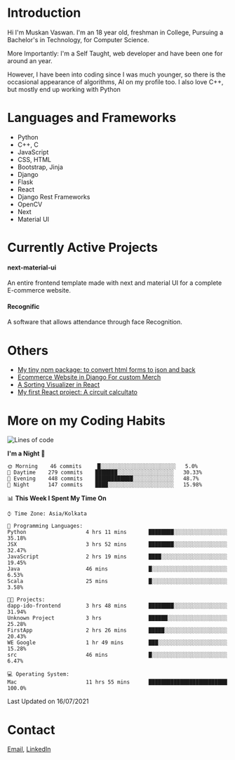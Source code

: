 <!-- - I’m currently working on:
&nbsp;&nbsp;&nbsp;&nbsp;&nbsp;&nbsp; *Circuits*[https://muskanvaswan.github.io/circuits] which, as the name suggests,  is a calculator for solving circuits with ease. This is my first React project
#### I’m currently learning : 
&nbsp;&nbsp;&nbsp;&nbsp;&nbsp;&nbsp; React.js
#### Ask me about:
&nbsp;&nbsp;&nbsp;&nbsp;&nbsp;&nbsp; Anything
#### How to reach me:
&nbsp;&nbsp;&nbsp;&nbsp;&nbsp;&nbsp; Email[mailto:muskanvaswan@gmail.com] LinkedIn[https://www.linkedin.com/in/muskan-vaswan?lipi=urn%3Ali%3Apage%3Ad_flagship3_profile_view_base_contact_details%3B%2FQpdlv5fQ12Ru4DkW2TysA%3D%3D]
#### Pronouns:
&nbsp;&nbsp;&nbsp;&nbsp;&nbsp;&nbsp; Her -->

# Introduction
Hi I'm Muskan Vaswan.
I'm an 18 year old,
freshman in College,
Pursuing a Bachelor's in Technology, for Computer Science.

More Importantly: I'm a Self Taught, web developer and have been one for around an year.

However, I have been into coding since I was much younger, so there is the occasional appearance of algorithms, AI on my profile too. I also love C++, but mostly end up working with Python


# Languages and Frameworks

- Python
- C++, C
- JavaScript
- CSS, HTML 
- Bootstrap, Jinja
- Django
- Flask
- React 
- Django Rest Frameworks
- OpenCV
- Next
- Material UI

# Currently Active Projects

#### next-material-ui
An entire frontend template made with next and material UI for a complete E-commerce website.

#### Recognific
A software that allows attendance through face Recognition.

# Others
- [My tiny npm package: to convert html forms to json and back](https://www.npmjs.com/package/forms-dynamically)
- [Ecommerce Website in Django For custom Merch](https://merch-commerce.herokuapp.com/)
- [A Sorting Visualizer in React](https://muskanvaswan.github.io/SortingVisualizer/)
- [My first React project: A circuit calcultato](https://muskanvaswan.github.io/circuits)

# More on my Coding Habits

<!--START_SECTION:waka-->
![Lines of code](https://img.shields.io/badge/From%20Hello%20World%20I%27ve%20Written-392363%20lines%20of%20code-blue)

**I'm a Night 🦉** 

```text
🌞 Morning    46 commits     █░░░░░░░░░░░░░░░░░░░░░░░░   5.0% 
🌆 Daytime    279 commits    ███████░░░░░░░░░░░░░░░░░░   30.33% 
🌃 Evening    448 commits    ████████████░░░░░░░░░░░░░   48.7% 
🌙 Night      147 commits    ████░░░░░░░░░░░░░░░░░░░░░   15.98%

```


📊 **This Week I Spent My Time On** 

```text
⌚︎ Time Zone: Asia/Kolkata

💬 Programming Languages: 
Python                   4 hrs 11 mins       ████████░░░░░░░░░░░░░░░░░   35.18% 
JSX                      3 hrs 52 mins       ████████░░░░░░░░░░░░░░░░░   32.47% 
JavaScript               2 hrs 19 mins       ████░░░░░░░░░░░░░░░░░░░░░   19.45% 
Java                     46 mins             █░░░░░░░░░░░░░░░░░░░░░░░░   6.53% 
Scala                    25 mins             █░░░░░░░░░░░░░░░░░░░░░░░░   3.58%

🐱‍💻 Projects: 
dapp-ido-frontend        3 hrs 48 mins       ████████░░░░░░░░░░░░░░░░░   31.94% 
Unknown Project          3 hrs               ██████░░░░░░░░░░░░░░░░░░░   25.28% 
FirstApp                 2 hrs 26 mins       █████░░░░░░░░░░░░░░░░░░░░   20.43% 
WE Google                1 hr 49 mins        ███░░░░░░░░░░░░░░░░░░░░░░   15.28% 
src                      46 mins             █░░░░░░░░░░░░░░░░░░░░░░░░   6.47%

💻 Operating System: 
Mac                      11 hrs 55 mins      █████████████████████████   100.0%

```


 Last Updated on 16/07/2021
<!--END_SECTION:waka-->

# Contact

[Email](mailto:muskanvaswan@gmail.com), [LinkedIn](https://www.linkedin.com/in/muskan-vaswan?lipi=urn%3Ali%3Apage%3Ad_flagship3_profile_view_base_contact_details%3B%2FQpdlv5fQ12Ru4DkW2TysA%3D%3D)



